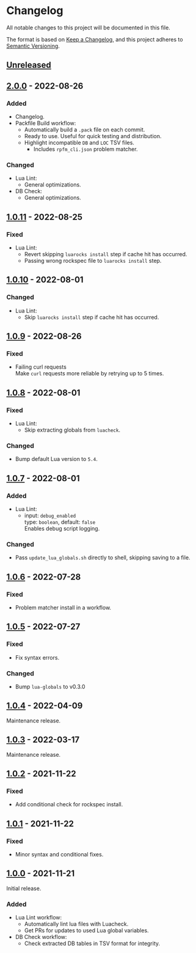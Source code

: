 # Changelog

All notable changes to this project will be documented in this file.

The format is based on [Keep a Changelog],
and this project adheres to [Semantic Versioning].

## [Unreleased]

## [2.0.0] - 2022-08-26

### Added

- Changelog.
- Packfile Build workflow:
  - Automatically build a `.pack` file on each commit.
  - Ready to use. Useful for quick testing and distribution.
  - Highlight incompatible `DB` and `LOC` TSV files.
    - Includes `rpfm_cli.json` problem matcher.

### Changed

- Lua Lint:
  - General optimizations.
- DB Check:
  - General optimizations.

## [1.0.11] - 2022-08-25

### Fixed

- Lua Lint:
  - Revert skipping `luarocks install` step if cache hit has occurred.
  - Passing wrong rockspec file to `luarocks install` step.

## [1.0.10] - 2022-08-01

### Changed

- Lua Lint:
  - Skip `luarocks install` step if cache hit has occurred.

## [1.0.9] - 2022-08-26

### Fixed

- Failing curl requests  
  Make `curl` requests more reliable by retrying up to 5 times.

## [1.0.8] - 2022-08-01

### Fixed

- Lua Lint:
  - Skip extracting globals from `luacheck`.

### Changed

- Bump default Lua version to `5.4`.

## [1.0.7] - 2022-08-01

### Added

- Lua Lint:
  - input: `debug_enabled`  
    type: `boolean`, default: `false`  
    Enables debug script logging.

### Changed

- Pass `update_lua_globals.sh` directly to shell, skipping saving to a file.

## [1.0.6] - 2022-07-28

### Fixed

- Problem matcher install in a workflow.

## [1.0.5] - 2022-07-27

### Fixed

- Fix syntax errors.

### Changed

- Bump `lua-globals` to v0.3.0

## [1.0.4] - 2022-04-09

Maintenance release.

## [1.0.3] - 2022-03-17

Maintenance release.

## [1.0.2] - 2021-11-22

### Fixed

- Add conditional check for rockspec install.

## [1.0.1] - 2021-11-22

### Fixed

- Minor syntax and conditional fixes.

## [1.0.0] - 2021-11-21

Initial release.

### Added

- Lua Lint workflow:
  - Automatically lint lua files with Luacheck.
  - Get PRs for updates to used Lua global variables.
- DB Check workflow:
  - Check extracted DB tables in TSV format for integrity.

<!-- Links -->
[keep a changelog]: https://keepachangelog.com/en/1.0.0/
[semantic versioning]: https://semver.org/spec/v2.0.0.html

<!-- Versions -->
[Unreleased]: https://github.com/Warhammer-Mods/workflows/compare/v2.0.0..HEAD
[2.0.0]: https://github.com/Warhammer-Mods/workflows/compare/v1.0.11..v2.0.0
[1.0.11]: https://github.com/Warhammer-Mods/workflows/compare/v1.0.10..v1.0.11
[1.0.10]: https://github.com/Warhammer-Mods/workflows/compare/v1.0.9..v1.0.10
[1.0.9]: https://github.com/Warhammer-Mods/workflows/compare/v1.0.8..v1.0.9
[1.0.8]: https://github.com/Warhammer-Mods/workflows/compare/v1.0.7..v1.0.8
[1.0.7]: https://github.com/Warhammer-Mods/workflows/compare/v1.0.6..v1.0.7
[1.0.6]: https://github.com/Warhammer-Mods/workflows/compare/v1.0.5..v1.0.6
[1.0.5]: https://github.com/Warhammer-Mods/workflows/compare/v1.0.4..v1.0.5
[1.0.4]: https://github.com/Warhammer-Mods/workflows/compare/v1.0.3..v1.0.4
[1.0.3]: https://github.com/Warhammer-Mods/workflows/compare/v1.0.2..v1.0.3
[1.0.2]: https://github.com/Warhammer-Mods/workflows/compare/v1.0.1..v1.0.2
[1.0.1]: https://github.com/Warhammer-Mods/workflows/compare/v1.0.0..v1.0.1
[1.0.0]: https://github.com/Warhammer-Mods/workflows/releases/tag/v1.0.0
